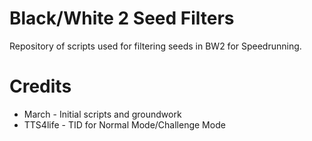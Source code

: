 # Black/White 2 Seed Filters
Repository of scripts used for filtering seeds in BW2 for Speedrunning.

# Credits 
- March - Initial scripts and groundwork
- TTS4life - TID for Normal Mode/Challenge Mode
